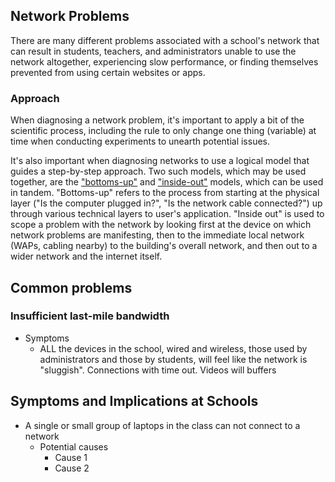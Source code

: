 ## Network Problems
There are many different problems associated with a school's network that can result in students, teachers, and administrators unable to use the network altogether, experiencing slow performance, or finding themselves prevented from using certain websites or apps.

### Approach
When diagnosing a network problem, it's important to apply a bit of the scientific process, including the rule to only change one thing (variable) at time when conducting experiments to unearth potential issues.

It's also important when diagnosing networks to use a logical model that guides a step-by-step approach. Two such models, which may be used together, are the ["bottoms-up"](bottoms-up.md) and ["inside-out"](inside-out.md) models, which can be used in tandem. "Bottoms-up" refers to the process from starting at the physical layer ("Is the computer plugged in?", "Is the network cable connected?") up through various technical layers to user's application. "Inside out" is used to scope a problem with the network by looking first at the device on which network problems are manifesting, then to the immediate local network (WAPs, cabling nearby) to the building's overall network, and then out to a wider network and the internet itself.

## Common problems
### Insufficient last-mile bandwidth
* Symptoms
	* ALL the devices in the school, wired and wireless, those used by administrators and those by students, will feel like the network is "sluggish". Connections with time out. Videos will buffers


## Symptoms and Implications at Schools

* A single or small group of laptops in the class can not connect to a network
	* Potential causes
		* Cause 1
		* Cause 2
